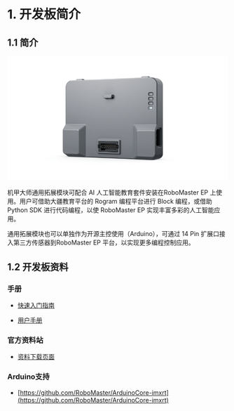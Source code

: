 # 1. 开发板简介

## 1.1 简介

![image-20220921203219873](_static/cover.png)

机甲大师通用拓展模块可配合 AI 人工智能教育套件安装在RoboMaster EP 上使用。用户可借助大疆教育平台的 Rogram 编程平台进行 Block 编程，或借助 Python SDK 进行代码编程，以使 RoboMaster EP 实现丰富多彩的人工智能应用。

通用拓展模块也可以单独作为开源主控使用（Arduino），可通过 14 Pin 扩展口接入第三方传感器到RoboMaster EP 平台，以实现更多编程控制应用。

## 1.2 开发板资料

### 手册

- [快速入门指南](https://dl.djicdn.com/downloads/DJI_AI_Module/RM_Expansion_Module_Quick_Start_Guide.pdf)


- [用户手册](https://dl.djicdn.com/downloads/DJI_AI_Module/RM_Expansion_Module_User_Manual_v1.0_cn.pdf)



### 官方资料站

- [资料下载页面](https://www.dji.com/cn/ai-module/downloads)

### Arduino支持

- [https://github.com/RoboMaster/ArduinoCore-imxrt](https://github.com/RoboMaster/ArduinoCore-imxrt)
